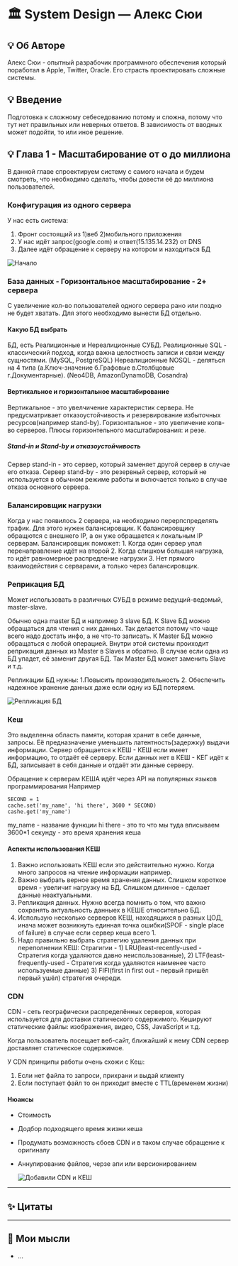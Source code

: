 # 🏛️ System Design — Алекс Сюи

## 💡 Об Авторе
 Алекс Сюи - опытный разрабочик программного обеспечения который поработал в Apple, Twitter, Oracle. Его страсть проектировать сложные системы.
## 💡 Введение
 Подготовка к сложному себеседованию потому и сложна, потому что тут нет правильных или неверных ответов. В зависимость от вводных может подойти, то или иное решение.

## 💡 Глава 1 - Масштабирование от о до миллиона
В данной главе спроектируем систему с самого начала и будем смотреть, что необходимо сделать, чтобы довести её до миллиона пользователей.

### Конфигурация из одного сервера
У нас есть система:
1. Фронт состоящий из 1)веб 2)мобильного приложения
2. У нас идёт запрос(google.com) и ответ(15.135.14.232) от DNS
3. Далее идёт обращение к серверу на котором и находиться БД

  ![Начало](img/main.png)

### База данных - Горизонтальное масштабирование - 2+ сервера
С увеличение кол-во пользователей одного сервера рано или поздно не будет хватать.
Для этого необходимо вынести БД отдельно.

#### Какую БД выбрать
БД, есть Реалиционные и Нереалиционные СУБД.
Реалиционные SQL - классический подход, когда важна целостность записи и связи между сущностями. (MySQL, PostgreSQL)
Нереалиционные NOSQL - деляться на 4 типа (а.Ключ-значение б.Графовые в.Столбцовые г.Документарные). (Neo4DB, AmazonDynamoDB, Cosandra)

#### Вертикальное и горизонтальное масштабирование
Вертикальное - это увелчичение характеристик сервера. Не предусматривает отказоустойчивость и резервирование избыточных ресурсов(например stand-by).
Горизонтальное - это увеличение колв-во серверов. 
Плюсы горизонтельного масштабирования:  и резе. 

##### Stand-in и Stand-by и отказоустойчивость
Сервер stand-in - это сервер, который заменяет другой сервер в случае его отказа. 
Сервер stand-by - это резервный сервер, который не используется в обычном режиме работы и включается только в случае отказа основного сервера.

### Балансировщик нагрузки
Когда у нас появилось 2 сервера, на необходимо перерпспределять трафик. Для этого нужен балансировщик.
К балансировщику обращются с внешнего IP, а он уже обращается к локальным IP серверам.
Балансировщик поможет: 1. Когда один сервер упал перенаправление идёт на второй 2. Когда слишком большая нагрузка, то идёт равномерное распредление нагрузки 3. Нет прямого взаимодействия с серварами, а только через балансировщик.

### Реприкация БД
Может использовать в различных СУБД в режиме ведущий-ведомый, master-slave.

Обычно одна master БД и например 3 slave БД.
К Slave БД можно обращаться для чтения с них данных. Так делается потому что чаще всего надо достать инфо, а не что-то записать.
К Master БД можно обращаться с любой операцией.
Внутри этой системы проиходит реприкация данных из Master в Slaves и обратно. 
В случае если одна из БД упадет, её заменит другая БД. Так Master БД может заменить Slave и т.д.

Репликации БД нужны: 1.Повысить производительность 2. Обеспечить надежное хранение данных даже если одну из БД потеряем.

  ![Репликация БД](img/replication.png)

### Кеш
Это выделенна область памяти, которая хранит в себе данные, запросы. Её предназначение уменьшить латентность(задержку) выдачи информации.
Сервер обращается к КЕШ - КЕШ если имеет информацию, то отдаёт её серверу.
Если данных нет в КЕШ - КЕГ идёт к БД, записывает в себя данные и отдаёт эти данные серверу.

Обращение к серверам КЕША идёт через API на популярных языков программирования
Например

```api
SECOND = 1
cache.set('my_name', 'hi there', 3600 * SECOND)
cashe.get('my_name')
```
my_name - название функции
hi there - это то что мы туда вписываем
3600*1 секунду - это время хранения кеша

#### Аспекты использования КЕШ
1. Важно использовать КЕШ если это действительно нужно. Когда много запросов на чтение информации например.
2. Важно выбрать верное время хранения данных. Слишком короткое время - увеличит нагрузку на БД. Слишком длинное - сделает данные неактуальными.
3. Репликация данных. Нужно всегда помнить о том, что важно сохранять актуальность данныех в КЕШЕ относительно БД.
4. Использую несколько серверов КЕШ, находящихся в разных ЦОД, инача может возникнуть единная точка ошибки(SPOF - single place of failure) в случае если сервер кеша всего 1.
5. Надо правильно выбрать стратегию удаления данных при переполнении КЕШ:
Страгигии - 1) LRU(least-recently-used - Стратегия когда удаляются давно неиспользованные), 2) LTF(least-frequently-used - Стратегия когда удаляются наименее часто используемые данные) 3) FIFI(first in first out - первый пришёл первый ушёл) стратегия очереди.

### CDN 
CDN - сеть географически распределённых серверов, которая используется для доставки статического содержимого. 
Кешируют статические файлы: изображения, видео, CSS, JavaScript и т.д.

Когда пользователь посещает веб-сайт, ближайший к нему CDN сервер доставляет статическое содержимое.

У CDN принципы работы очень схожи с Кеш:
1. Если нет файла то запроси, прихрани и выдай клиенту
2. Если поступает файл то он приходит вместе с TTL(временем жизни)

#### Нюансы
- Стоимость
- Додбор подходящего время жизни кеша
- Продумать возможность сбоев CDN и в таком случае обращение к оригиналу
- Аннулирование файлов, черзе апи или версионированием

  ![Добавили CDN и КЕШ](img/cdn.png)

---

## ✨ Цитаты


---

## 🤔 Мои мысли

- ...

